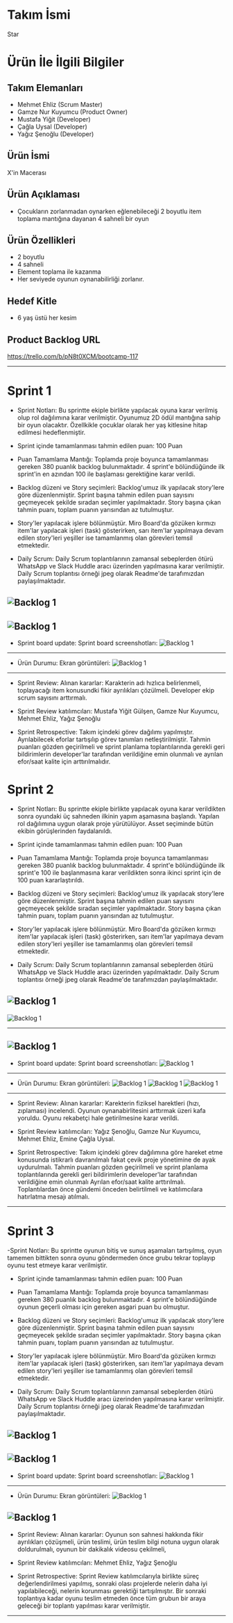 # **Takım İsmi**

Star

# Ürün İle İlgili Bilgiler

## Takım Elemanları

- Mehmet Ehliz (Scrum Master)
- Gamze Nur Kuyumcu (Product Owner)
- Mustafa Yiğit (Developer)
- Çağla Uysal (Developer)
- Yağız Şenoğlu (Developer)

## Ürün İsmi

X'in Macerası

## Ürün Açıklaması

- Çocukların zorlanmadan oynarken eğlenebileceği 2 boyutlu item toplama mantığına dayanan 4 sahneli bir oyun

## Ürün Özellikleri

- 2 boyutlu
- 4 sahneli
- Element toplama ile kazanma
- Her seviyede oyunun oynanabilirliği zorlanır.


## Hedef Kitle

- 6 yaş üstü her kesim

## Product Backlog URL

https://trello.com/b/pN8t0XCM/bootcamp-117

---

# Sprint 1

- Sprint Notları: Bu sprintte ekiple birlikte yapılacak oyuna karar verilmiş olup rol dağılımına karar verilmiştir. Oyunumuz 2D ödül mantığına sahip bir oyun olacaktır. Özellkikle çocuklar olarak her yaş kitlesine hitap edilmesi hedeflenmiştir.

- Sprint içinde tamamlanması tahmin edilen puan: 100 Puan

- Puan Tamamlama Mantığı: Toplamda proje boyunca tamamlanması gereken 380 puanlık backlog bulunmaktadır. 4 sprint'e bölündüğünde ilk sprint'in en azından 100 ile başlaması gerektiğine karar verildi.

- Backlog düzeni ve Story seçimleri: Backlog'umuz ilk yapılacak story'lere göre düzenlenmiştir. Sprint başına tahmin edilen puan sayısını geçmeyecek şekilde sıradan seçimler yapılmaktadır. Story başına çıkan tahmin puanı, toplam puanın yarısından az tutulmuştur.

- Story'ler yapılacak işlere bölünmüştür. Miro Board'da gözüken kırmızı item'lar yapılacak işleri (task) gösterirken, sarı item'lar yapılmaya devam edilen story'leri  yeşiller ise tamamlanmış olan görevleri temsil etmektedir.

- Daily Scrum: Daily Scrum toplantılarının zamansal sebeplerden ötürü WhatsApp ve Slack Huddle aracı üzerinden yapılmasına karar verilmiştir. Daily Scrum toplantısı örneği jpeg olarak Readme'de tarafımızdan paylaşılmaktadır.

![Backlog 1](https://github.com/growingparticle/Group-117/blob/main/b-117.png)
---
![Backlog 1](https://github.com/growingparticle/Group-117/blob/main/b117.png)
---

- Sprint board update: Sprint board screenshotları:
![Backlog 1](https://github.com/growingparticle/Group-117/blob/main/Sprint%20board%20screenshotlar%C4%B1.png)
---
- Ürün Durumu: Ekran görüntüleri:
![Backlog 1](https://github.com/growingparticle/Group-117/blob/main/ekran%20g%C3%B6r%C3%BCnt%C3%BCs%C3%BC.png)
---

- Sprint Review: Alınan kararlar: Karakterin adı hızlıca belirlenmeli, toplayacağı item konusundki fikir ayrılıkları çözülmeli. Developer ekip scrum sayısını arttırmalı.

- Sprint Review katılımcıları: Mustafa Yiğit Gülşen, Gamze Nur Kuyumcu, Mehmet Ehliz, Yağız Şenoğlu
        
 - Sprint Retrospective:
Takım içindeki görev dağılımı yapılmıştır. Ayrılabilecek eforlar tartışılıp görev tanımları netleştirilmiştir.
Tahmin puanları gözden geçirilmeli ve sprint planlama toplantılarında gerekli geri bildirimlerin developer'lar tarafından verildiğine emin olunmalı ve
ayrılan efor/saat kalite için arttırılmalıdır.

        

    
# Sprint 2

- Sprint Notları: Bu sprintte ekiple birlikte yapılacak oyuna karar verildikten sonra oyundaki üç sahneden ilkinin yapım aşamasına başlandı. Yapılan rol dağılımına uygun olarak proje yürütülüyor. Asset seçiminde bütün ekibin görüşlerinden faydalanıldı. 

- Sprint içinde tamamlanması tahmin edilen puan: 100 Puan

- Puan Tamamlama Mantığı: Toplamda proje boyunca tamamlanması gereken 380 puanlık backlog bulunmaktadır. 4 sprint'e bölündüğünde ilk sprint'e 100 ile başlanmasına karar verildikten sonra ikinci sprint için de 100 puan kararlaştırıldı.

- Backlog düzeni ve Story seçimleri: Backlog'umuz ilk yapılacak story'lere göre düzenlenmiştir. Sprint başına tahmin edilen puan sayısını geçmeyecek şekilde sıradan seçimler yapılmaktadır. Story başına çıkan tahmin puanı, toplam puanın yarısından az tutulmuştur.

- Story'ler yapılacak işlere bölünmüştür. Miro Board'da gözüken kırmızı item'lar yapılacak işleri (task) gösterirken, sarı item'lar yapılmaya devam edilen story'leri  yeşiller ise tamamlanmış olan görevleri temsil etmektedir.

- Daily Scrum: Daily Scrum toplantılarının zamansal sebeplerden ötürü WhatsApp ve Slack Huddle aracı üzerinden yapılmaktadır. Daily Scrum toplantısı örneği jpeg olarak Readme'de tarafımızdan paylaşılmaktadır.

![Backlog 1](https://github.com/growingparticle/Group-117/blob/main/Wh%201.png)
---
![Backlog 1](https://github.com/growingparticle/Group-117/blob/main/Wh%202.png)

---
![Backlog 1](https://github.com/growingparticle/Group-117/blob/main/Sl%201.png)
---

- Sprint board update: Sprint board screenshotları:
![Backlog 1](https://github.com/growingparticle/Group-117/blob/main/tr%202.png)
---
- Ürün Durumu: Ekran görüntüleri:
![Backlog 1](https://github.com/growingparticle/Group-117/blob/main/3333.PNG)
![Backlog 1](https://github.com/growingparticle/Group-117/blob/main/1111.PNG)
![Backlog 1](https://github.com/growingparticle/Group-117/blob/main/2222222.PNG)
---

- Sprint Review: Alınan kararlar: Karekterin fiziksel harektleri (hızı, zıplaması) incelendi. Oyunun oynanabirlitesini arttırmak üzeri kafa yoruldu. Oyunu rekabetçi hale getirilmesine karar verildi.

- Sprint  Review katılımcıları: Yağız Şenoğlu, Gamze Nur Kuyumcu, Mehmet Ehliz, Emine Çağla Uysal.
        
 - Sprint Retrospective:
Takım içindeki görev dağılımına göre hareket etme konusunda istikrarlı davranılmalı fakat çevik proje yönetimine de ayak uydurulmalı.
Tahmin puanları gözden geçirilmeli ve sprint planlama toplantılarında gerekli geri bildirimlerin developer'lar tarafından verildiğine emin olunmalı
Ayrılan efor/saat kalite arttırılmalı. Toplantılardan önce gündemi önceden belirtilmeli ve katılımcılara hatırlatma mesajı atılmalı.



---

# Sprint 3

 -Sprint Notları: Bu sprintte oyunun bitiş ve sunuş aşamaları tartışılmış, oyun tamemen bittikten sonra oyunu göndermeden önce grubu tekrar toplayıp oyunu test etmeye karar verilmiştir.

- Sprint içinde tamamlanması tahmin edilen puan: 100 Puan

- Puan Tamamlama Mantığı: Toplamda proje boyunca tamamlanması gereken 380 puanlık backlog bulunmaktadır. 4 sprint'e bölündüğünde oyunun geçerli olması için gereken asgari puan bu olmuştur.

- Backlog düzeni ve Story seçimleri: Backlog'umuz ilk yapılacak story'lere göre düzenlenmiştir. Sprint başına tahmin edilen puan sayısını geçmeyecek şekilde sıradan seçimler yapılmaktadır. Story başına çıkan tahmin puanı, toplam puanın yarısından az tutulmuştur.

- Story'ler yapılacak işlere bölünmüştür. Miro Board'da gözüken kırmızı item'lar yapılacak işleri (task) gösterirken, sarı item'lar yapılmaya devam edilen story'leri  yeşiller ise tamamlanmış olan görevleri temsil etmektedir.

- Daily Scrum: Daily Scrum toplantılarının zamansal sebeplerden ötürü WhatsApp ve Slack Huddle aracı üzerinden yapılmasına karar verilmiştir. Daily Scrum toplantısı örneği jpeg olarak Readme'de tarafımızdan paylaşılmaktadır.

![Backlog 1](https://github.com/growingparticle/Group-117/blob/main/s3%20-%201.png)
---
![Backlog 1](https://github.com/growingparticle/Group-117/blob/main/s3%20-%202.png)
---

- Sprint board update: Sprint board screenshotları:
![Backlog 1](https://github.com/growingparticle/Group-117/blob/main/s3%20-%20trello.png)
---
- Ürün Durumu: Ekran görüntüleri:
![Backlog 1](https://github.com/growingparticle/Group-117/blob/main/s3%20-%20f1.jpeg)

![Backlog 1](https://github.com/growingparticle/Group-117/blob/main/s3%20-%20f2.jpeg)
---

- Sprint Review: Alınan kararlar: Oyunun son sahnesi hakkında fikir ayrılıkları çözüşmeli, ürün teslimi, ürün teslim bilgi notuna uygun olarak doldurulmalı, oyunun bir dakikalık videosu çekilmeli, 

- Sprint Review katılımcıları: Mehmet Ehliz, Yağız Şenoğlu
        
 - Sprint Retrospective:
Sprint Review katılımcılarıyla birlikte süreç değerlendirilmesi yapılmış, sonraki olası projelerde nelerin daha iyi yapılabileceği, nelerin korunması gerektiği tartışılmıştır. Bir sonraki toplantıya kadar oyunu teslim etmeden önce tüm grubun bir araya geleceği bir toplantı yapılması karar verilmiştir.


---

